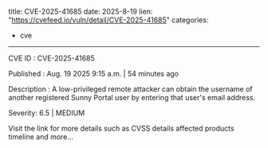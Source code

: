  
title: CVE-2025-41685
date: 2025-8-19
lien: "https://cvefeed.io/vuln/detail/CVE-2025-41685"
categories:
  - cve
---

CVE ID : CVE-2025-41685

Published :  Aug. 19
2025
9:15 a.m. | 54 minutes ago

Description : A low-privileged remote attacker can obtain the username of another registered Sunny Portal user by entering that user's email address.

Severity: 6.5 | MEDIUM

Visit the link for more details
such as CVSS details
affected products
timeline
and more...
